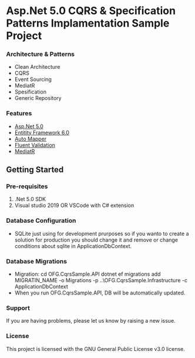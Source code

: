 # Asp.Net 5.0 CQRS & Specification Patterns Implamentation Sample Project
### Architecture & Patterns

- Clean Architecture
- CQRS
- Event Sourcing
- MediatR
- Spesification
- Generic Repository

### Features

- [Asp.Net 5.0](http://www.dot.net "Asp.Net 5.0")
- [Entitity Framework 6.0](https://docs.efproject.net/en/latest/ "Entitity Framework 6.0")
- [Auto Mapper](https://automapper.org/ "Auto Mapper")
- [Fluent Validation](https://fluentvalidation.net/ "Fluent Validation")
- [MediatR](https://github.com/jbogard/MediatR/ "MediatR")

## Getting Started
### Pre-requisites
1. .Net 5.0 SDK
2. Visual studio 2019 OR VSCode with C# extension

### Database Configuration
- SQLite just using for development prurposes so if you wanto to create a solution for production you should change it and remove or change conditions about sqlite in ApplicationDbContext.

### Database Migrations
- Migration:
  cd OFG.CqrsSample.API
  dotnet ef migrations add MIGRATIN_NAME -o Migrations -p ..\OFG.CqrsSample.Infrastructure -c ApplicationDbContext
- When you run OFG.CqrsSample.API, DB will be automatically updated.

### Support
If you are having problems, please let us know by raising a new issue.

### License
This project is licensed with the GNU General Public License v3.0 license.

